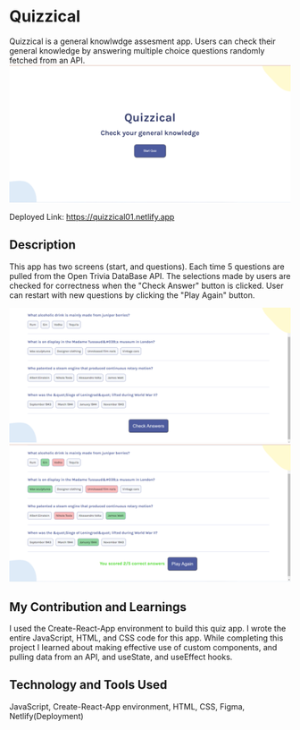 # Quizzical
Quizzical is a general knowlwdge assesment app. Users can check their general knowledge by answering multiple choice questions randomly fetched from an API.
![Screenshot](./src/images/quizzical1.png)

Deployed Link: https://quizzical01.netlify.app

## Description
This app has two screens (start, and questions). Each time 5 questions are pulled from the Open Trivia DataBase API. The selections made by users are checked for correctness when the "Check Answer" button is clicked.
User can restart with new questions by clicking the "Play Again" button.

![Screenshot](./src/images/quizzical2.png)
![Screenshot](./src/images/quizzical3.png)

## My Contribution and Learnings
I used the Create-React-App environment to build this quiz app. I wrote the entire JavaScript, HTML, and CSS code for this app.
While completing this project I learned about making effective use of custom components, and pulling data from an API, and useState, and useEffect hooks.

## Technology and Tools Used
JavaScript, Create-React-App environment, HTML, CSS, Figma, Netlify(Deployment)


